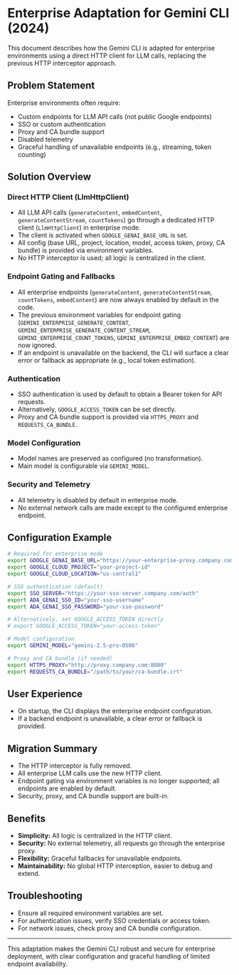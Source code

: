 # Enterprise Adaptation for Gemini CLI (2024)

This document describes how the Gemini CLI is adapted for enterprise environments using a direct HTTP client for LLM calls, replacing the previous HTTP interceptor approach.

## Problem Statement

Enterprise environments often require:
- Custom endpoints for LLM API calls (not public Google endpoints)
- SSO or custom authentication
- Proxy and CA bundle support
- Disabled telemetry
- Graceful handling of unavailable endpoints (e.g., streaming, token counting)

## Solution Overview

### Direct HTTP Client (LlmHttpClient)
- All LLM API calls (`generateContent`, `embedContent`, `generateContentStream`, `countTokens`) go through a dedicated HTTP client (`LlmHttpClient`) in enterprise mode.
- The client is activated when `GOOGLE_GENAI_BASE_URL` is set.
- All config (base URL, project, location, model, access token, proxy, CA bundle) is provided via environment variables.
- No HTTP interceptor is used; all logic is centralized in the client.

### Endpoint Gating and Fallbacks
- All enterprise endpoints (`generateContent`, `generateContentStream`, `countTokens`, `embedContent`) are now always enabled by default in the code.
- The previous environment variables for endpoint gating (`GEMINI_ENTERPRISE_GENERATE_CONTENT`, `GEMINI_ENTERPRISE_GENERATE_CONTENT_STREAM`, `GEMINI_ENTERPRISE_COUNT_TOKENS`, `GEMINI_ENTERPRISE_EMBED_CONTENT`) are now ignored.
- If an endpoint is unavailable on the backend, the CLI will surface a clear error or fallback as appropriate (e.g., local token estimation).

### Authentication
- SSO authentication is used by default to obtain a Bearer token for API requests.
- Alternatively, `GOOGLE_ACCESS_TOKEN` can be set directly.
- Proxy and CA bundle support is provided via `HTTPS_PROXY` and `REQUESTS_CA_BUNDLE`.

### Model Configuration
- Model names are preserved as configured (no transformation).
- Main model is configurable via `GEMINI_MODEL`.

### Security and Telemetry
- All telemetry is disabled by default in enterprise mode.
- No external network calls are made except to the configured enterprise endpoint.

## Configuration Example

```bash
# Required for enterprise mode
export GOOGLE_GENAI_BASE_URL="https://your-enterprise-proxy.company.com"
export GOOGLE_CLOUD_PROJECT="your-project-id"
export GOOGLE_CLOUD_LOCATION="us-central1"

# SSO authentication (default)
export SSO_SERVER="https://your-sso-server.company.com/auth"
export ADA_GENAI_SSO_ID="your-sso-username"
export ADA_GENAI_SSO_PASSWORD="your-sso-password"

# Alternatively, set GOOGLE_ACCESS_TOKEN directly
# export GOOGLE_ACCESS_TOKEN="your-access-token"

# Model configuration
export GEMINI_MODEL="gemini-2.5-pro-0506"

# Proxy and CA bundle (if needed)
export HTTPS_PROXY="http://proxy.company.com:8080"
export REQUESTS_CA_BUNDLE="/path/to/your/ca-bundle.crt"
```

## User Experience
- On startup, the CLI displays the enterprise endpoint configuration.
- If a backend endpoint is unavailable, a clear error or fallback is provided.

## Migration Summary
- The HTTP interceptor is fully removed.
- All enterprise LLM calls use the new HTTP client.
- Endpoint gating via environment variables is no longer supported; all endpoints are enabled by default.
- Security, proxy, and CA bundle support are built-in.

## Benefits
- **Simplicity:** All logic is centralized in the HTTP client.
- **Security:** No external telemetry, all requests go through the enterprise proxy.
- **Flexibility:** Graceful fallbacks for unavailable endpoints.
- **Maintainability:** No global HTTP interception, easier to debug and extend.

## Troubleshooting
- Ensure all required environment variables are set.
- For authentication issues, verify SSO credentials or access token.
- For network issues, check proxy and CA bundle configuration.

---

This adaptation makes the Gemini CLI robust and secure for enterprise deployment, with clear configuration and graceful handling of limited endpoint availability. 